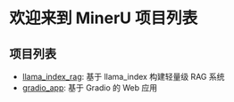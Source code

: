 # 欢迎来到 MinerU 项目列表

## 项目列表

- [llama_index_rag](./llama_index_rag/README_zh-CN.md): 基于 llama_index 构建轻量级 RAG 系统
- [gradio_app](./gradio_app/README_zh-CN.md): 基于 Gradio 的 Web 应用
